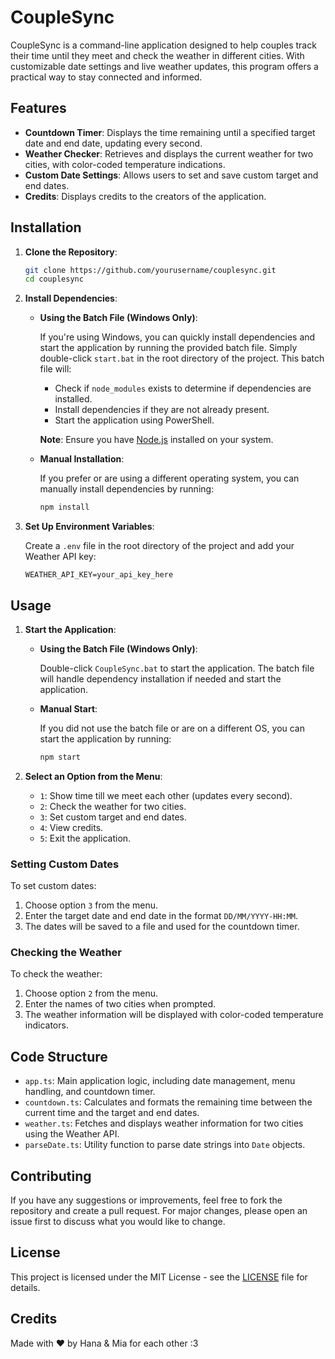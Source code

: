 # CoupleSync

CoupleSync is a command-line application designed to help couples track their time until they meet and check the weather in different cities. With customizable date settings and live weather updates, this program offers a practical way to stay connected and informed.

## Features

- **Countdown Timer**: Displays the time remaining until a specified target date and end date, updating every second.
- **Weather Checker**: Retrieves and displays the current weather for two cities, with color-coded temperature indications.
- **Custom Date Settings**: Allows users to set and save custom target and end dates.
- **Credits**: Displays credits to the creators of the application.

## Installation

1. **Clone the Repository**:

    ```bash
    git clone https://github.com/yourusername/couplesync.git
    cd couplesync
    ```

2. **Install Dependencies**:

    - **Using the Batch File (Windows Only)**:
      
      If you're using Windows, you can quickly install dependencies and start the application by running the provided batch file. Simply double-click `start.bat` in the root directory of the project. This batch file will:
      
      - Check if `node_modules` exists to determine if dependencies are installed.
      - Install dependencies if they are not already present.
      - Start the application using PowerShell.
      
      **Note**: Ensure you have [Node.js](https://nodejs.org/) installed on your system.

    - **Manual Installation**:

      If you prefer or are using a different operating system, you can manually install dependencies by running:

      ```bash
      npm install
      ```

3. **Set Up Environment Variables**:

    Create a `.env` file in the root directory of the project and add your Weather API key:

    ```
    WEATHER_API_KEY=your_api_key_here
    ```

## Usage

1. **Start the Application**:

    - **Using the Batch File (Windows Only)**:
      
      Double-click `CoupleSync.bat` to start the application. The batch file will handle dependency installation if needed and start the application.

    - **Manual Start**:

      If you did not use the batch file or are on a different OS, you can start the application by running:

      ```bash
      npm start
      ```

2. **Select an Option from the Menu**:

    - `1`: Show time till we meet each other (updates every second).
    - `2`: Check the weather for two cities.
    - `3`: Set custom target and end dates.
    - `4`: View credits.
    - `5`: Exit the application.

### Setting Custom Dates

To set custom dates:
1. Choose option `3` from the menu.
2. Enter the target date and end date in the format `DD/MM/YYYY-HH:MM`.
3. The dates will be saved to a file and used for the countdown timer.

### Checking the Weather

To check the weather:
1. Choose option `2` from the menu.
2. Enter the names of two cities when prompted.
3. The weather information will be displayed with color-coded temperature indicators.

## Code Structure

- `app.ts`: Main application logic, including date management, menu handling, and countdown timer.
- `countdown.ts`: Calculates and formats the remaining time between the current time and the target and end dates.
- `weather.ts`: Fetches and displays weather information for two cities using the Weather API.
- `parseDate.ts`: Utility function to parse date strings into `Date` objects.

## Contributing

If you have any suggestions or improvements, feel free to fork the repository and create a pull request. For major changes, please open an issue first to discuss what you would like to change.

## License

This project is licensed under the MIT License - see the [LICENSE](LICENSE) file for details.

## Credits

Made with ❤️ by Hana & Mia for each other :3

